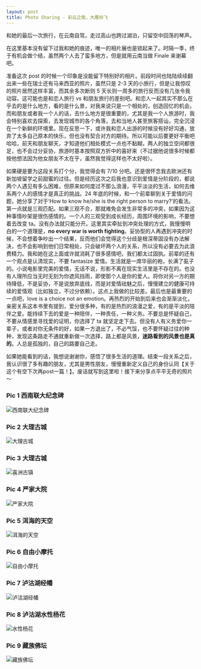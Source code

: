 ```yaml
---
layout: post
title: Photo Sharing - 彩云之南，大雁纷飞
---
```


和她的最后一次旅行，在云南自驾，走过高山也跨过湖泊，只留空中回荡的琴声。

在这里基本没有留下过我和她的痕迹，唯一的相片展也是锁起来了。时隔一季，终于有机会做个结，虽然两个人去了蛮多地方，但是就用云南当做 Finale 来谢幕吧。

准备这次 post 的时候一个印象是没能留下特别好的相片。前段时间也陆陆续续翻出来一些在瑞士还有马来西亚的照片，虽然只是 2-3 天的小旅行，但是让我惊叹的照片居然这样丰富，而其余多次断则 5 天长则一周多的旅行反而没有几张令我动容。这可能也是和恋人旅行 vs 和朋友旅行的差别吧。和恋人一起其实不那么在乎去的是什么地方，看的是什么景，对我来说只是一个相处的，创造回忆的机会。而和朋友或者我一个人的话，去什么地方是很重要的，尤其是我一个人旅游时，我会特别喜欢去探索，去发现城市的各个角落，去和当地人甚至旅客搭讪，完全沉浸在一个新鲜的环境里。现在反思一下，或许我和恋人出游的时候没有好好沟通，放弃了太多自己原本的快乐，但也没有契合对方的期待。所以可能以后要更好平衡吧哈哈，前天和朋友聊天，才知道他们相处模式一点也不黏糊，两人的独立空间都很足，也不会过分妥协，旅游时基本按照双方折中的喜好来（不过据他说很多时候都按他想法因为他女朋友不太在乎，虽然我觉得这样也不太好啦）。

如果硬是要为这段关系打个分，我觉得会有 7/10 分吧。还是很怀念我去欧洲还有新加坡留学之前甜蜜的过往。但是经历这次之后我也意识到爱情是分阶段的，都说两个人遇见有多么困难，但原来如何度过不那么浪漫，平平淡淡的生活，如何去维系两个人的感情才是真正的挑战。24 年底的时候，和一个前辈聊到关于爱情的问题，她分享了对于‘How to know he/she is the right person to marry?’的看法。第一点就是三观匹配。如果三观不合，那就难免会发生非常多的冲突，如果因为这种事情吵架是很伤感情的。一个人的三观受到成长经历，周围环境的影响，不要想着去改变 ta。没有办法就只能分开。这里其实牵扯到冲突处理的方式，我慢慢明白的一个道理是，**no every war is worth fighting**。妥协型的人再遇到冲突的时候，不会想着争吵出一个结果，反而他们会觉得这个分歧是根深蒂固没有办法解决，也不会影响到他们日常相处，只会破坏两个人的关系，所以没有必要去为此浪费精力。我和她在这上面或许就消耗了很多感情吧，我们都太过固执。前辈的还有一个观点是认清现实，不要 fantasize 爱情。生活就是一席华丽的袍，长满了虱子的。小说电影里完美的爱情，无话不说，形影不离在现实生活里是不存在的。也没有人理所应当无时无刻为你遮风挡雨，即使那个人是你的爱人。将你对另一方的期待降低，不是妥协，不是说放弃底线，而是对爱情祛魅之后，慢慢建立的健康可持续的爱情观（比如独立，不过分依赖）。这点上我做的比较差。最后也是最重要的一点吧，love is a choice not an emotion。再热烈的开始到后来也会渐渐淡化，亲密关系这本书里有提到，爱分很多种，有的是热烈的浪漫之爱，有的是平淡的陪伴之爱。能持续下去的爱是一种陪伴，一种责任，一种义务。不要总是怀疑自己，不要从情感里寻找爱的证明，你选择了 ta 就坚定走下去。但没有人有义务爱你一辈子，或者对你无条件的好，如果一方退出了，不必气馁，也不要怀疑过往的种种，发现这条路走不通就重新做一次选择，路上都是风景，**迷路看到的风景也是真的**。人总是孤独的，自己的路要自己走。

如果她能看到的话，我想说谢谢你，感悟了很多生活的道理。结束一段关系之后，我认识很了多有趣的朋友，尤其是男性朋友，慢慢重新定义自己的身份认同【关于这个有空下次再post一篇！】。废话就写到这里啦！接下来分享点平平无奇的照片～

### Pic 1 西南联大纪念碑
![西南联大纪念碑](https://github.com/user-attachments/assets/3039f3f9-898d-4959-bbf1-f85c30f07f61)

### Pic 2 大理古城
![大理古城](https://github.com/user-attachments/assets/6c502f87-d31b-4fe3-bc61-ca99c5ed9932)

### Pic 3 大理古城
![喜洲古镇](https://github.com/user-attachments/assets/30d12707-6916-4eca-81ff-4af1bab21bab)

### Pic 4 严家大院
![严家大院](https://github.com/user-attachments/assets/114fc88d-3407-4772-a04b-d3e2356ad885)

### Pic 5 洱海的天空
![洱海的天空](https://github.com/user-attachments/assets/9eb29de1-506f-43be-99b8-c009c46dbe44)

### Pic 6 自由小摩托
![自由小摩托](https://github.com/user-attachments/assets/28c7bdcd-b827-46d2-a731-da09d29c2529)

### Pic 7 泸沽湖经幡
![泸沽湖经幡](https://github.com/user-attachments/assets/9c1f44b4-e620-4bf7-8a88-a3d4f254719a)


### Pic 8 泸沽湖水性杨花
![水性杨花](https://github.com/user-attachments/assets/9e0f2306-edac-4d4d-a7e2-8d8b03b49432)

### Pic 9 藏族佛坛
![藏族佛坛](https://github.com/user-attachments/assets/e8f36cf8-17eb-4712-97b6-03a122d031fd)



